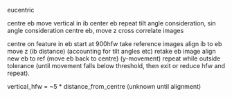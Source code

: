 

eucentric

centre eb
move vertical in ib
center eb
repeat
tilt angle consideration, sin angle consideration
centre eb, move z 
cross correlate images



centre on feature in eb
start at 900hfw
    take reference images
    align ib to eb
    move z (ib distance) (accounting for tilt angles etc)
    retake eb image
    align new eb to ref (move eb back to centre) (y-movement)
repeat while outside tolerance (until movement falls below threshold, then exit or reduce hfw and repeat).

vertical_hfw = ~5 * distance_from_centre (unknown until alignment)

